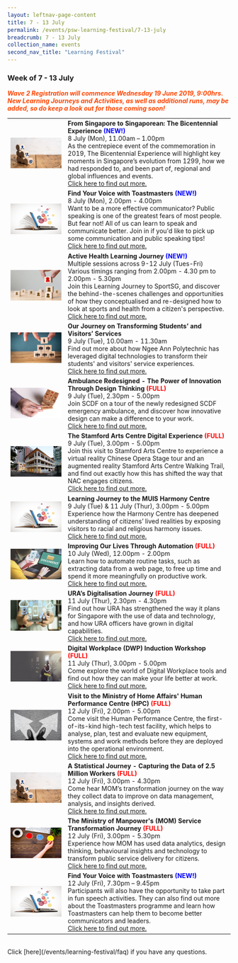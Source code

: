 ```yaml
---
layout: leftnav-page-content
title: 7 - 13 July
permalink: /events/psw-learning-festival/7-13-july
breadcrumb: 7 - 13 July
collection_name: events
second_nav_title: "Learning Festival"
---
```


<!-- 
---
layout: simple-page
title: learning festival
permalink: /learning-festival/7-13-july
breadcrumb: Learning Festival
---
-->
### Week of 7 - 13 July

<font color="orangered"><i><b>Wave 2 Registration will commence Wednesday 19 June 2019, 9:00hrs. New Learning Journeys and Activities, as well as additional runs, may be added, so do keep a look out for those coming soon!</b></i></font>

<table>
     </tr>
         <tr>
    <td>
      <a href="/events/learning-journeys/event-details/LJ_ BicentennialExperience"> <img src="/images/Engage%203.jpeg" /></a>
    </td>
    <td>
      <b>From Singapore to Singaporean: The Bicentennial Experience<font color="blue"> (NEW!)</font></b>
      <br>8 July (Mon), 11.00am – 1.00pm
      <br>As the centrepiece event of the commemoration in 2019, The Bicentennial Experience will highlight key moments in Singapore’s evolution from 1299, how we had responded to, and been part of, regional and global influences and events.
      <br><a href="/ events/learning-journeys/event-details/LJ_ BicentennialExperience">Click here to find out more.</a>
    </td>
  </tr>
    <tr>
    <td>
      <a href="/events/learning-journeys/event-details/LA_ToastmastersVoice"> <img src="/images/SkillUp1.jpg" /></a>
    </td>
    <td>
      <b>Find Your Voice with Toastmasters<font color="blue"> (NEW!)</font></b>
      <br>8 July (Mon), 2.00pm - 4.00pm
      <br>Want to be a more effective communicator? Public speaking is one of the greatest fears of most people. But fear not! All of us can learn to speak and communicate better. Join in if you'd like to pick up some communication and public speaking tips! 
      <br><a href="/events/learning-journeys/event-details/LA_ToastmastersVoice">Click here to find out more.</a>
    </td>
        <tr>
  </tr>
   <tr><tr>
     <td>
      <a href="/events/learning-journeys/event-details/LJ_ACTIVESG"> <img src="/images/Engage1.jpg" /></a>
    </td>
    <td>
      <b>Active Health Learning Journey<font color="blue"> (NEW!)</font></b> 
      <br>Multiple sessions across 9-12 July (Tues-Fri) <br>Various timings ranging from 2.00pm - 4.30 pm to 2.00pm - 5.30pm
      <br>Join this Learning Journey to SportSG, and discover the behind-the-scenes challenges and opportunities of how they conceptualised and re-designed how to look at sports and health from a citizen's perspective.
      <br><a href="/events/learning-journeys/event-details/LJ_ACTIVESG">Click here to find out more.</a>
    </td>
     </tr>
    <td>
      <a href="/events/learning-journeys/event-details/LJ_OJoTSaVS"> <img src="/images/Engage2.jpeg" /></a>
    </td>
    <td>
      <b>Our Journey on Transforming Students’ and Visitors’ Services</b>
      <br>9 July (Tue), 10.00am - 11.30am
      <br>Find out more about how Ngee Ann Polytechnic has leveraged digital technologies to transform their students' and visitors' service experiences.
      <br><a href="/events/learning-journeys/event-details/LJ_OJoTSaVS">Click here to find out more.</a>
    </td>
  </tr>    
  <tr>
    <td>
      <a href="/events/learning-journeys/event-details/LJ_scdf"> <img src="/images/SkillUp2.jpg" /></a>
    </td>
    <td>
      <b>Ambulance Redesigned - The Power of Innovation Through Design Thinking<font color="red"> (FULL)</font></b>
      <br>9 July (Tue), 2.30pm - 5.00pm
      <br>Join SCDF on a tour of the newly redesigned SCDF emergency ambulance, and discover how innovative design can make a difference to your work.
      <br><a href="/events/learning-journeys/event-details/LJ_scdf">Click here to find out more.</a>
    </td>
</tr>
<tr>
    <td>
      <a href="/events/learning-journeys/event-details/LJ_SACDigitalExperience"> <img src="/images/NAC - Stamford Arts Centre resized.jpg" /></a>
    </td>
    <td>
      <b>The Stamford Arts Centre Digital Experience <font color="red"> (FULL) </font></b>
      <br>9 July (Tue), 3.00pm - 5.00pm
      <br>Join this visit to Stamford Arts Centre to experience a virtual reality Chinese Opera Stage tour and an augmented reality Stamford Arts Centre Walking Trail, and find out exactly how this has shifted the way that NAC engages citizens.
      <br><a href="/events/learning-journeys/event-details/LJ_SACDigitalExperience">Click here to find out more.</a>
    </td>
  </tr>
  <tr>
    <td>
      <a href="/events/learning-journeys/event-details/LJ_VMHC"> <img src="/images/SkillUp1.jpg" /></a>
    </td>
    <td>
      <b>Learning Journey to the MUIS Harmony Centre</b>
      <br>9 July (Tue) & 11 July (Thur), 3.00pm - 5.00pm
      <br>Experience how the Harmony Centre has deepened understanding of citizens’ lived realities by exposing visitors to racial and religious harmony issues.
      <br><a href="/events/learning-journeys/event-details/LJ_VMHC">Click here to find out more.</a>
    </td>
  </tr>
  <tr>
    <td>
      <a href="/events/learning-journeys/event-details/LA_IoLTAbGT"> <img src="/images/Digital2.jpg" /></a>
    </td>
    <td>
      <b>Improving Our Lives Through Automation <font color="red"> (FULL) </font></b>
      <br>10 July (Wed), 12.00pm - 2.00pm  
      <br>Learn how to automate routine tasks, such as extracting data from a web page, to free up time and spend it more meaningfully on productive work. 
      <br><a href="/events/learning-journeys/event-details/LA_IoLTAbGT">Click here to find out more.</a>
    </td>
  </tr>
  <tr>
    <td>
      <a href="/events/learning-journeys/event-details/LJ_URADigitalJourney"> <img src="/images/Digital1.jpeg" /></a>
    </td>
    <td>
      <b>URA’s Digitalisation Journey <font color="red"> (FULL) </font></b>
      <br>11 July (Thur), 2.30pm - 4.30pm  
      <br>Find out how URA has strengthened the way it plans for Singapore with the use of data and technology, and how URA officers have grown in digital capabilities.
      <br><a href="/events/learning-journeys/event-details/LJ_URADigitalJourney">Click here to find out more.</a>
    </td>
  </tr>
  <tr>
    <td>
      <a href="/events/learning-journeys/event-details/LA_DWP"> <img src="/images/Serve1.jpg" /></a>
    </td>
    <td>
      <b>Digital Workplace (DWP) Induction Workshop <font color="red"> (FULL) </font></b>
      <br>11 July (Thur), 3.00pm - 5.00pm   
      <br>Come explore the world of Digital Workplace tools and find out how they can make your life better at work. 
      <br><a href="/events/learning-journeys/event-details/LA_DWP">Click here to find out more.</a>
    </td>
  </tr>  
  <tr>
     <td>
      <a href="/events/learning-journeys/event-details/LJ_MHAHPC"> <img src="/images/Innovate2.jpg" /></a>
    </td>
    <td>
      <b>Visit to the Ministry of Home Affairs' Human Performance Centre (HPC) <font color="red">(FULL)</font></b>
      <br>12 July (Fri), 2.00pm - 5.00pm
      <br>Come visit the Human Performance Centre, the first-of-its-kind high-tech test facility, which helps to analyse, plan, test and evaluate new equipment, systems and work methods before they are deployed into the operational environment.
      <br><a href="/events/learning-journeys/event-details/LJ_MHAHPC">Click here to find out more.</a>
    </td>
  </tr>
  <tr>
    <td>
      <a href="/events/learning-journeys/event-details/LJ_momdata"> <img src="/images/Engage%203.jpeg" /></a>
    </td>
    <td>
      <b>A Statistical Journey - Capturing the Data of 2.5 Million Workers <font color="red"> (FULL) </font></b>
      <br>12 July (Fri), 3.00pm - 4.30pm
      <br>Come hear MOM’s transformation journey on the way they collect data to improve on data management, analysis, and insights derived. 
      <br><a href="/events/learning-journeys/event-details/LJ_momdata">Click here to find out more.</a>
    </td>
  </tr>
  <tr>
     <td>
      <a href="/events/learning-journeys/event-details/LJ_momservice"> <img src="/images/Serve3.jpg" /></a>
    </td>
    <td>
      <b>The Ministry of Manpower's (MOM) Service Transformation Journey<font color="red"> (FULL)</font></b>
      <br>12 July (Fri), 3.00pm - 5.30pm
      <br>Experience how MOM has used data analytics, design thinking, behavioural insights and technology to transform public service delivery for citizens.
      <br><a href="/events/learning-journeys/event-details/LJ_momservice">Click here to find out more.</a>
    </td>
  </tr>
      <tr>
    <td>
      <a href="/events/learning-journeys/event-details/LA_ToastmastersBetterYou"> <img src="/images/SkillUp1.jpg" /></a>
    </td>
    <td>
      <b>Find Your Voice with Toastmasters<font color="blue"> (NEW!)</font></b>
      <br>12 July (Fri), 7.30pm – 9.45pm
      <br>Participants will also have the opportunity to take part in fun speech activities. They can also find out more about the Toastmasters programme and learn how Toastmasters can help them to become better communicators and leaders.
      <br><a href="/events/learning-journeys/event-details/LA_ToastmastersBetterYou">Click here to find out more.</a>
    </td>
  </tr>
</table>
<br> Click [here](/events/learning-festival/faq) if you have any questions. 
